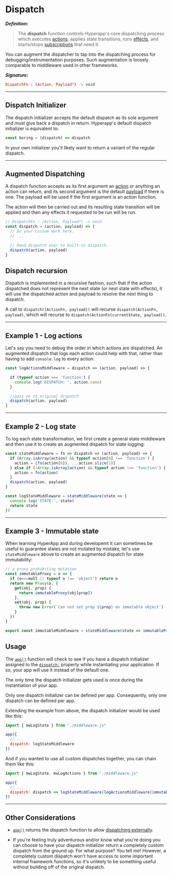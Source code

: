 # Dispatch

**_Definition:_**

> The **dispatch** function controls Hyperapp's core dispatching process which executes [actions](actions.md), applies state transitions, runs [effects](effects.md), and starts/stops [subscriptions](subscriptions.md) that need it.

You can augment the dispatcher to tap into the dispatching process for debugging/instrumentation purposes. Such augmentation is loosely comparable to middleware used in other frameworks.

**_Signature:_**

```elm
DispatchFn : (Action, Payload?) -> void
```

---

## Dispatch Initializer

The dispatch initializer accepts the default dispatch as its sole argument and must give back a dispatch in return. Hyperapp's default dispatch initializer is equivalent to:

```js
const boring = (dispatch) => dispatch
```

In your own initializer you'll likely want to return a variant of the regular dispatch.

---

## Augmented Dispatching

A dispatch function accepts as its first argument an [action](actions.md) or anything an action can return, and its second argument is the default [payload](actions.md#payloads) if there is one. The payload will be used if the first argument is an action function.

The action will then be carried out and its resulting state transition will be applied and then any effects it requested to be run will be run.

```js
// DispatchFn : (Action, Payload?) -> void
const dispatch = (action, payload) => {
  // Do your custom work here.
  // ...

  // Hand dispatch over to built-in dispatch.
  dispatch(action, payload)
}
```

## Dispatch recursion

Dispatch is implemented in a recursive fashion, such that if the action dispatched does not represent the next state (or next state with effects), it will use the dispatched action and payload to resolve the next thing to dispatch. 

A call to `dispatch([ActionFn, payload])` will recurse `dispatch(ActionFn, payload)`, which will recurse to `dispatch(ActionFn(currentState, payload))`. 

---

## Example 1 - Log actions

Let's say you need to debug the order in which actions are dispatched. An augmented dispatch that logs each action could help with that, rather than having to add `console.log` to every action.

```js
const logActionsMiddleware = dispatch => (action, payload) => {

  if (typeof action === 'function') {
    console.log('DISPATCH: ', action.name)
  }

  //pass on to original dispatch
  dispatch(action, payload)
}
```

---

## Example 2 - Log state

To log each state transformation, we first create a general state middleware and then use it to create an augmented dispatch for state logging:

```js
const stateMiddleware = fn => dispatch => (action, payload) => {
  if (Array.isArray(action) && typeof action[0] !== 'function') {
    action = [fn(action[0]), ...action.slice(1)]
  } else if (!Array.isArray(action) && typeof action !== 'function') {
    action = fn(action)
  }
  dispatch(action, payload)
}

const logStateMiddleware = stateMiddleware(state => { 
  console.log('STATE:', state)
  return state
})
```

---

## Example 3 - Immutable state

When learning HyperApp and during developemt it can sometimes be useful to guarantee states are not mutated by mistake, let's use `stateMiddleware` above to create an augmented dispatch for state immutability:

```js
// a proxy prohibiting mutation
const immutableProxy = o => {
  if (o===null || typeof o !== 'object') return o
  return new Proxy(o, {
    get(obj, prop) {
      return immutableProxy(obj[prop])
    },
    set(obj, prop) {
      throw new Error(`Can not set prop ${prop} on immutable object`)
    }
  })
}

export const immutableMiddleware = stateMiddleware(state => immutableProxy(state))
```


## Usage

The [`app()`](../api/app.md) function will check to see if you have a dispatch initializer assigned to the [`dispatch:`](../api/app.md#dispatch) property while instantiating your application. If so, your app will use it instead of the default one.

The only time the dispatch initializer gets used is once during the instantiation of your app.

Only one dispatch initializer can be defined per app. Consequently, only one dispatch can be defined per app.

Extending the example from above, the dispatch initializer would be used like this:

```js
import { mwLogState } from "./middleware.js"

app({
  // ...
  dispatch: logStateMiddleware
})
```

And if you wanted to use all custom dispatches together, you can chain them like this:

```js
import { mwLogState, mwLogActions } from "./middleware.js"

app({
  // ...
  dispatch: dispatch => logStateMiddleware(logActionsMiddleware(immutableMiddleware(dispatch)))
})
```


---

## Other Considerations

- [`app()`](../api/app.md) returns the dispatch function to allow [dispatching externally](../api/app.md#instrumentation).

- If you're feeling truly adventurous and/or know what you're doing you can choose to have your dispatch initializer return a completely custom dispatch from the ground up. For what purpose? You tell me! However, a completely custom dispatch won't have access to some important internal framework functions, so it's unlikely to be something useful without building off of the original dispatch.
